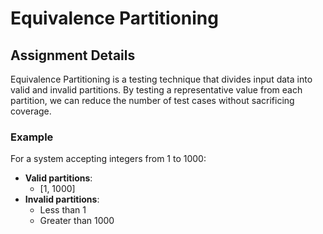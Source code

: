 # Equivalence Partitioning
## Assignment Details
Equivalence Partitioning is a testing technique that divides input data into valid and invalid partitions. By testing a representative value from each partition, we can reduce the number of test cases without sacrificing coverage.
### Example
For a system accepting integers from 1 to 1000:
- **Valid partitions**: 
  - [1, 1000]
- **Invalid partitions**:
  - Less than 1
  - Greater than 1000
